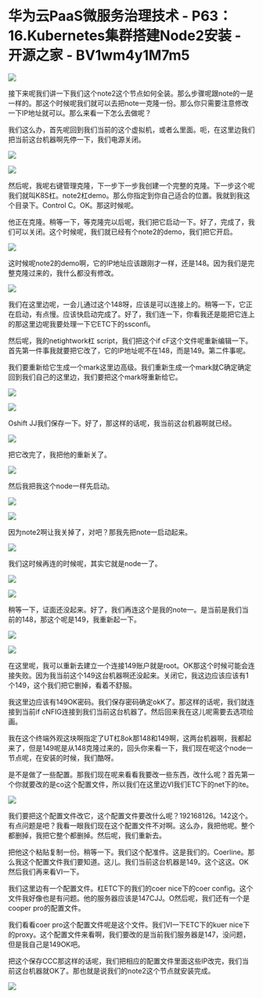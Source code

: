 # 华为云PaaS微服务治理技术 - P63：16.Kubernetes集群搭建Node2安装 - 开源之家 - BV1wm4y1M7m5

![](img/e17ffe15a79f3f9d61f742c135dbde9b_0.png)

接下来呢我们讲一下我们这个note2这个节点如何全装。那么步骤呢跟note的一是一样的。那这个时候呢我们就可以去把note一克隆一份。那么你只需要注意修改一下IP地址就可以。那么来看一下怎么去做呢？

我们这么办，首先呢回到我们当前的这个虚拟机，或者么里面。呃，在这里边我们把当前这台机器啊先停一下，我们电源关闭。



![](img/e17ffe15a79f3f9d61f742c135dbde9b_2.png)

![](img/e17ffe15a79f3f9d61f742c135dbde9b_3.png)

然后呢，我呢右键管理克隆，下一步下一步我创建一个完整的克隆。下一步这个呢我们就叫K8S杠。note2杠demo。那么你指定到你自己适合的位置。我就到我这个目录下。Control C。OK。那这时候呢。

他正在克隆。稍等一下，等克隆完以后呢，我们把它启动一下。好了，完成了，我们可以关闭。这个时候呢，我们就已经有个note2的demo，我们把它开启。



![](img/e17ffe15a79f3f9d61f742c135dbde9b_5.png)

这时候呢note2的demo啊，它的IP地址应该跟刚才一样，还是148。因为我们是完整克隆过来的，我什么都没有修改。



![](img/e17ffe15a79f3f9d61f742c135dbde9b_7.png)

我们在这里边呢，一会儿通过这个148呀，应该是可以连接上的。稍等一下，它正在启动，有点慢。应该快启动完成了。好了，我们连一下，你看我还是能把它连上的那这里边呢我要处理一下它ETC下的ssconfi。

然后呢，我的netightwork杠 script，我们把这个if cF这个文件呢重新编辑一下。首先第一件事我就要把它改了，它的IP地址呢不在148，而是149。第二件事呢。

我们要重新给它生成一个mark这里边高级。我们重新生成一个mark就C确定确定回到我们自己的这里边，我们要把这个mark呀重新给它。



![](img/e17ffe15a79f3f9d61f742c135dbde9b_9.png)

![](img/e17ffe15a79f3f9d61f742c135dbde9b_10.png)

Oshift JJ我们保存一下。好了，那这样的话呢，我当前这台机器啊就已经。

![](img/e17ffe15a79f3f9d61f742c135dbde9b_12.png)

把它改完了，我把他的重新关了。

![](img/e17ffe15a79f3f9d61f742c135dbde9b_14.png)

然后我把我这个node一样先启动。

![](img/e17ffe15a79f3f9d61f742c135dbde9b_16.png)

![](img/e17ffe15a79f3f9d61f742c135dbde9b_17.png)

因为note2啊让我关掉了，对吧？那我先把note一启动起来。

![](img/e17ffe15a79f3f9d61f742c135dbde9b_19.png)

我们这时候再连的时候呢，其实它就是node一了。

![](img/e17ffe15a79f3f9d61f742c135dbde9b_21.png)

![](img/e17ffe15a79f3f9d61f742c135dbde9b_22.png)

稍等一下，证面还没起来。好了，我们再连这个是我的note一。是当前是我们当前的148，那这个呢是149，我重新起一下。



![](img/e17ffe15a79f3f9d61f742c135dbde9b_24.png)

![](img/e17ffe15a79f3f9d61f742c135dbde9b_25.png)

在这里呢，我可以重新去建立一个连接149账户就是root。OK那这个时候可能会连接失败。因为我当前这个149这台机器啊还没起来。关闭它，我这边应该应该有1个149，这个我们把它删掉，看着不舒服。

我这里边应该有149OK密码。我们保存密码确定okK了。那这样的话呢，我们就连接到当前if cNFIG连接到我们当前这台机器了。然后回来我在这儿呢需要去选项绘画。

我在这个终端外观这块啊指定了UT杠8ok那148和149啊，这两台机器啊，我都起来了，但是149呢是从148克隆过来的，回头你来看一下，我们现在呢这个node一节点呢，在安装的时候，我们酷呀。

是不是做了一些配置。那我们现在呢来看看我要改一些东西，改什么呢？首先第一个你就要改的是co这个配置文件，所以我们在这里边VI我们ETC下的net下的ite。



![](img/e17ffe15a79f3f9d61f742c135dbde9b_27.png)

我们要把这个配置文件改它，这个配置文件要改什么呢？192168126。142这个。有点问题是吧？我看一眼我们现在这个配置文件不对啊。这么办，我把他呢。整个都删掉，我把它整个都删掉。然后呢，我们重新去。

把他这个粘贴复制一份。稍等一下。我们这个配准件。这是我们的。Coerline。那么我这个配置文件我们要知道。这儿。我们当前这台机器是149。这个这这。OK然后我们再来看VI一下。

我们这里边有一个配置文件。杠ETC下的我们的coer nice下的coer config。这个文件我好像也是有问题。他的服务器应该是147CJJ。O然后呢，我们还有一个是cooper pro的配置文件。

我们看看coer pro这个配置文件呢是这个文件。我们VI一下ETC下的kuer nice下的proxy。这个配置文件来看啊，我们要改的是当前我们服务器是147，没问题，但是我自己是149OK吧。

把这个保存CCC那这样的话呢，我们把相应的配置文件里面这些IP改完，我们当前这台机器就OK了。那也就是说我们的note2这个节点就安装完成。



![](img/e17ffe15a79f3f9d61f742c135dbde9b_29.png)